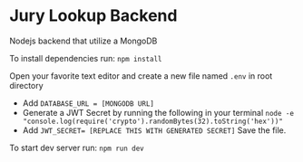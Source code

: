 # Jury Lookup Backend
Nodejs backend that utilize a MongoDB

To install dependencies run:
`npm install`

Open your favorite text editor and create a new file named `.env` in root directory
- Add `DATABASE_URL = [MONGODB URL]`
- Generate a JWT Secret by running the following in your terminal
`node -e "console.log(require('crypto').randomBytes(32).toString('hex'))"`
- Add `JWT_SECRET= [REPLACE THIS WITH GENERATED SECRET]`
Save the file.


To start dev server run:
`npm run dev`
